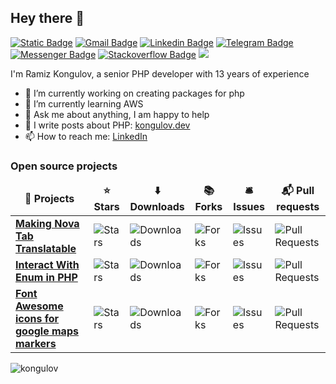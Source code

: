 ## Hey there 👋 


[![Static Badge](https://img.shields.io/badge/Kongulov.dev-b92f4d?logo=keras&logoColor=white)](https://kongulov.dev "Ramiz’s blog about development")
[![Gmail Badge](https://img.shields.io/badge/-ramiz@kongulov.dev-c14438?style=flat&logo=Gmail&logoColor=white)](mailto:ramiz@kongulov.dev "Connect via Email")
[![Linkedin Badge](https://img.shields.io/badge/-Ramiz%20Kongulov-0072b1?style=flat&logo=Linkedin&logoColor=white)](https://www.linkedin.com/in/kongulov?locale=en_US "Connect on LinkedIn")
[![Telegram Badge](https://img.shields.io/badge/-@Kongulov-0088CC?style=flat&logo=Telegram&logoColor=white)](https://t.me/kongulov "Contact on Telegram")
[![Messenger Badge](https://img.shields.io/badge/-Messenger-0078FF?style=flat&logo=Messenger&logoColor=white)](https://m.me/r.kongulov "Connect on Facebook")
[![Stackoverflow Badge](https://img.shields.io/badge/-Stackoverflow-0078FF?style=flat&logo=Stackoverflow&logoColor=white)](https://stackoverflow.com/users/8676838/kongulov "Stackoverflow")
![](https://komarev.com/ghpvc/?username=kongulov&color=dc143c)

<!--[![Twitter Badge](https://img.shields.io/badge/-@samujjwaal-00acee?style=flat&logo=Twitter&logoColor=white)](https://twitter.com/intent/follow?screen_name=samujjwaal "Follow on Twitter")-->
I'm Ramiz Kongulov, a senior PHP developer with 13 years of experience

- 🔭 I’m currently working on creating packages for php
- 🌱 I’m currently learning AWS
- 💬 Ask me about anything, I am happy to help
- 📝 I write posts about PHP: [kongulov.dev](https://kongulov.dev)
- 📫 How to reach me: [LinkedIn](https://www.linkedin.com/in/kongulov)

<h3>Open source projects</h3>
<table>
  <thead align="center">
    <tr border: none;>
      <td><b>🎁 Projects</b></td>
      <td><b>⭐ Stars</b></td>
      <td><b>⬇️ Downloads</b></td>
      <td><b>📚 Forks</b></td>
      <td><b>🛎 Issues</b></td>
      <td><b>📬 Pull requests</b></td>
    </tr>
  </thead>
  <tbody>
    <tr>
      <td><a href="https://github.com/kongulov/nova-tab-translatable"><b>Making Nova Tab Translatable</b></a></td>
      <td><img alt="Stars" src="https://img.shields.io/github/stars/kongulov/nova-tab-translatable?style=flat-square&labelColor=343b41"/></td>
      <td><img alt="Downloads" src="https://poser.pugx.org/kongulov/nova-tab-translatable/downloads?format=flat-square"/></td>
      <td><img alt="Forks" src="https://img.shields.io/github/forks/kongulov/nova-tab-translatable?style=flat-square&labelColor=343b41"/></td>
      <td><img alt="Issues" src="https://img.shields.io/github/issues/kongulov/nova-tab-translatable?style=flat-square&labelColor=343b41"/></td>
      <td><img alt="Pull Requests" src="https://img.shields.io/github/issues-pr/kongulov/nova-tab-translatable?style=flat-square&labelColor=343b41"/></td>
    </tr>
    <tr>
      <td><a href="https://github.com/kongulov/interact-with-enum"><b>Interact With Enum in PHP</b></a></td>
      <td><img alt="Stars" src="https://img.shields.io/github/stars/kongulov/interact-with-enum?style=flat-square&labelColor=343b41"/></td>
      <td><img alt="Downloads" src="https://poser.pugx.org/kongulov/interact-with-enum/downloads?format=flat-square"/></td>
      <td><img alt="Forks" src="https://img.shields.io/github/forks/kongulov/interact-with-enum?style=flat-square&labelColor=343b41"/></td>
      <td><img alt="Issues" src="https://img.shields.io/github/issues/kongulov/interact-with-enum?style=flat-square&labelColor=343b41"/></td>
      <td><img alt="Pull Requests" src="https://img.shields.io/github/issues-pr/kongulov/interact-with-enum?style=flat-square&labelColor=343b41"/></td>
    </tr>
    <tr>
      <td><a href="https://github.com/kongulov/Font-Awesome-icons-for-google-maps"><b>Font Awesome icons for google maps markers</b></a></td>
      <td><img alt="Stars" src="https://img.shields.io/github/stars/kongulov/Font-Awesome-icons-for-google-maps?style=flat-square&labelColor=343b41"/></td>
      <td><img alt="Downloads" src="https://poser.pugx.org/kongulov/Font-Awesome-icons-for-google-maps/downloads?format=flat-square"/></td>
      <td><img alt="Forks" src="https://img.shields.io/github/forks/kongulov/Font-Awesome-icons-for-google-maps?style=flat-square&labelColor=343b41"/></td>
      <td><img alt="Issues" src="https://img.shields.io/github/issues/kongulov/Font-Awesome-icons-for-google-maps?style=flat-square&labelColor=343b41"/></td>
      <td><img alt="Pull Requests" src="https://img.shields.io/github/issues-pr/kongulov/Font-Awesome-icons-for-google-maps?style=flat-square&labelColor=343b41"/></td>
    </tr>
  </tbody>
</table>


<img src="https://github-readme-stats.vercel.app/api?username=kongulov&show_icons=true&theme=gotham" alt="kongulov" />
